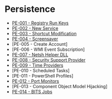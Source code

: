 # Persistence

* [PE-001 - Registry Run Keys](https://pentestlab.blog/2019/10/01/persistence-registry-run-keys/)
* [PE-002 - New Service](https://pentestlab.blog/2019/10/07/persistence-new-service/)
* [PE-003 - Shortcut Modification](https://pentestlab.blog/2019/10/08/persistence-shortcut-modification/)
* [PE-004 - Screensaver](https://pentestlab.blog/2019/10/09/persistence-screensaver/)
* [PE-005 - Create Account]
* [PE-006 - WMI Event Subscription]
* [PE-007 - Netsh Helper DLL](https://pentestlab.blog/2019/10/29/persistence-netsh-helper-dll/)
* [PE-008 - Security Support Provider](https://pentestlab.blog/2019/10/21/persistence-security-support-provider/)
* [PE-009 - Time Providers](https://pentestlab.blog/2019/10/22/persistence-time-providers/)
* [PE-010 - Scheduled Tasks]
* [PE-011 - PowerShell Profiles]
* [PE-012 - Port Monitors](https://pentestlab.blog/2019/10/28/persistence-port-monitors/)
* [PE-013 - Component Object Model Hijacking]
* [PE-014 - BITS Jobs](https://pentestlab.blog/2019/10/30/persistence-bits-jobs/)
